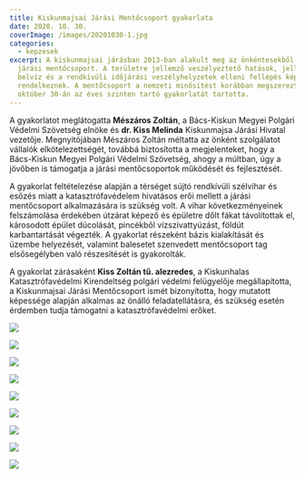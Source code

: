 ```yaml
---
title: Kiskunmajsai Járási Mentőcsoport gyakorlata
date: 2020. 10. 30.
coverImage: /images/20201030-1.jpg
categories:
  - kepzesek
excerpt: A kiskunmajsai járásban 2013-ban alakult meg az önkéntesekből álló
  járási mentőcsoport. A területre jellemző veszélyeztető hatások, jellemzően a
  belvíz és a rendkívüli időjárási veszélyhelyzetek elleni fellépés képességével
  rendelkeznek. A mentőcsoport a nemzeti minősítést korábban megszerezte,
  október 30-án az éves szinten tartó gyakorlatát tartotta.
---
```

A gyakorlatot meglátogatta **Mészáros Zoltán**, a Bács-Kiskun Megyei Polgári Védelmi Szövetség elnöke és **dr. Kiss Melinda** Kiskunmajsa Járási Hivatal vezetője. Megnyitójában Mészáros Zoltán méltatta az önként szolgálatot vállalók elkötelezettségét, továbbá biztosította a megjelenteket, hogy a Bács-Kiskun Megyei Polgári Védelmi Szövetség, ahogy a múltban, úgy a jövőben is támogatja a járási mentőcsoportok működését és fejlesztését.

A gyakorlat feltételezése alapján a térséget sújtó rendkívüli szélvihar és esőzés miatt a katasztrófavédelem hivatásos erői mellett a járási mentőcsoport alkalmazására is szükség volt. A vihar következményeinek felszámolása érdekében útzárat képező és épületre dőlt fákat távolítottak el, károsodott épület dúcolását, pincékből vízszivattyúzást, földút karbantartását végezték. A gyakorlat részeként bázis kialakítását és üzembe helyezését, valamint balesetet szenvedett mentőcsoport tag elsősegélyben való részesítését is gyakorolták.

A gyakorlat zárásaként **Kiss Zoltán tű. alezredes**, a Kiskunhalas Katasztrófavédelmi Kirendeltség polgári védelmi felügyelője megállapította, a Kiskunmajsai Járási Mentőcsoport ismét bizonyította, hogy mutatott képessége alapján alkalmas az önálló feladatellátásra, és szükség esetén érdemben tudja támogatni a katasztrófavédelmi erőket.

![](/images/20201030-2.jpg)

![](/images/20201030-3.jpg)

![](/images/20201030-4.jpg)

![](/images/20201030-5.jpg)

![](/images/20201030-6.jpg)

![](/images/20201030-7.jpg)

![](/images/20201030-8.jpg)

![](/images/20201030-9.jpg)

![](/images/20201030-10.jpg)
